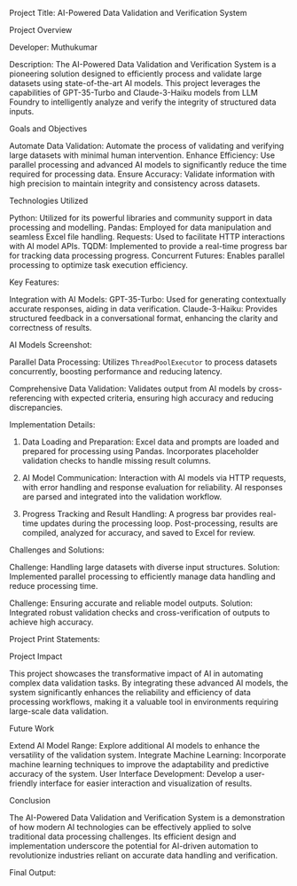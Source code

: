 Project Title: AI-Powered Data Validation and Verification System

Project Overview

Developer: Muthukumar 

Description: The AI-Powered Data Validation and Verification System is a pioneering solution designed to efficiently process and validate large datasets using state-of-the-art AI models. This project leverages the capabilities of GPT-35-Turbo and Claude-3-Haiku models from LLM Foundry to intelligently analyze and verify the integrity of structured data inputs.

Goals and Objectives

Automate Data Validation: Automate the process of validating and verifying large datasets with minimal human intervention.
Enhance Efficiency: Use parallel processing and advanced AI models to significantly reduce the time required for processing data.
Ensure Accuracy: Validate information with high precision to maintain integrity and consistency across datasets.

Technologies Utilized

Python: Utilized for its powerful libraries and community support in data processing and modelling.
Pandas: Employed for data manipulation and seamless Excel file handling.
Requests: Used to facilitate HTTP interactions with AI model APIs.
TQDM: Implemented to provide a real-time progress bar for tracking data processing progress.
Concurrent Futures: Enables parallel processing to optimize task execution efficiency.

 Key Features:

Integration with AI Models:
GPT-35-Turbo: Used for generating contextually accurate responses, aiding in data verification.
Claude-3-Haiku: Provides structured feedback in a conversational format, enhancing the clarity and correctness of results.

AI Models Screenshot:


Parallel Data Processing:
Utilizes `ThreadPoolExecutor` to process datasets concurrently, boosting performance and reducing latency.

Comprehensive Data Validation:
Validates output from AI models by cross-referencing with expected criteria, ensuring high accuracy and reducing discrepancies.





 Implementation Details:

1. Data Loading and Preparation:
Excel data and prompts are loaded and prepared for processing using Pandas.
Incorporates placeholder validation checks to handle missing result columns.

2. AI Model Communication:
Interaction with AI models via HTTP requests, with error handling and response evaluation for reliability.
AI responses are parsed and integrated into the validation workflow.



3. Progress Tracking and Result Handling:
A progress bar provides real-time updates during the processing loop.
Post-processing, results are compiled, analyzed for accuracy, and saved to Excel for review.

 Challenges and Solutions:

Challenge: Handling large datasets with diverse input structures.
Solution: Implemented parallel processing to efficiently manage data handling and reduce processing time.
  
Challenge: Ensuring accurate and reliable model outputs.
Solution: Integrated robust validation checks and cross-verification of outputs to achieve high accuracy.

Project Print Statements:



Project Impact

This project showcases the transformative impact of AI in automating complex data validation tasks. By integrating these advanced AI models, the system significantly enhances the reliability and efficiency of data processing workflows, making it a valuable tool in environments requiring large-scale data validation.

 Future Work

Extend AI Model Range: Explore additional AI models to enhance the versatility of the validation system.
Integrate Machine Learning: Incorporate machine learning techniques to improve the adaptability and predictive accuracy of the system.
User Interface Development: Develop a user-friendly interface for easier interaction and visualization of results.



 Conclusion

The AI-Powered Data Validation and Verification System is a demonstration of how modern AI technologies can be effectively applied to solve traditional data processing challenges. Its efficient design and implementation underscore the potential for AI-driven automation to revolutionize industries reliant on accurate data handling and verification.

Final Output:


 
